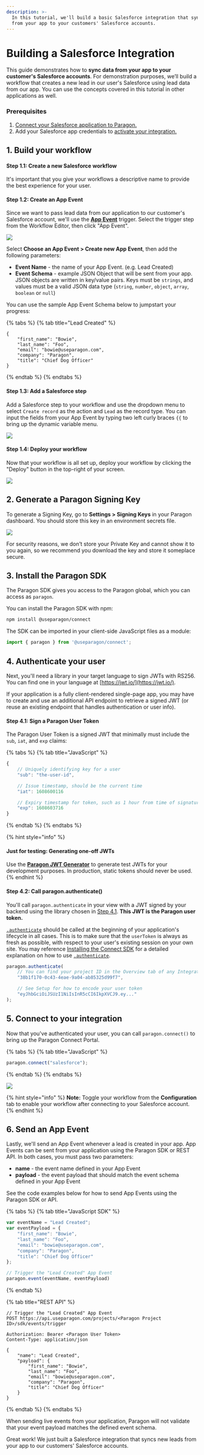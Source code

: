 ```yaml
---
description: >-
  In this tutorial, we'll build a basic Salesforce integration that syncs leads
  from your app to your customers' Salesforce accounts.
---
```


# Building a Salesforce Integration

This guide demonstrates how to **sync data from your app to your customer's Salesforce accounts**. For demonstration purposes, we’ll build a workflow that creates a new lead in our user's Salesforce using lead data from our app. You can use the concepts covered in this tutorial in other applications as well.

### Prerequisites

1. [Connect your Salesforce application to Paragon.](https://docs.useparagon.com/v/connect/resources/integrations/salesforce#add-the-redirect-url-to-your-salesforce-app)
2. Add your Salesforce app credentials to [activate your integration.](https://docs.useparagon.com/v/connect/resources/integrations/salesforce#add-your-salesforce-app-to-paragon)

## 1. Build your workflow

#### Step 1.1: Create a new Salesforce workflow

It's important that you give your workflows a descriptive name to provide the best experience for your user.

#### Step 1.2: Create an App Event&#x20;

Since we want to pass lead data from our application to our customer's Salesforce account, we'll use the [**App Event**](../workflows/triggers/#app-events) trigger. Select the trigger step from the Workflow Editor, then click "App Event".

![](<../.gitbook/assets/Choosing a Trigger in Paragon Connect.png>)

Select **Choose an App Event > Create new App Event**, then add the following parameters:

* **Event Name** - the name of your App Event. (e.g. Lead Created)
* **Event Schema** - example JSON Object that will be sent from your app. JSON objects are written in key/value pairs. Keys must be `strings`, and values must be a valid JSON data type (`string`, `number`, `object`, `array`, `boolean` or `null`)

You can use the sample App Event Schema below to jumpstart your progress:

{% tabs %}
{% tab title="Lead Created" %}
```markup
{
    "first_name": "Bowie",
    "last_name": "Foo",
    "email": "bowie@useparagon.com",
    "company": "Paragon",
    "title": "Chief Dog Officer"
}
```
{% endtab %}
{% endtabs %}

#### Step 1.3: Add a Salesforce step

Add a Salesforce step to your workflow and use the dropdown menu to select `Create record` as the action and `Lead` as the record type. You can input the fields from your App Event by typing two left curly braces `{{` to bring up the dynamic variable menu.

![](<../.gitbook/assets/Creating leads in Salesforce from Paragon COnnect.gif>)



#### Step 1.4: Deploy your workflow

Now that your workflow is all set up, deploy your workflow by clicking the "Deploy" button in the top-right of your screen.

![](<../.gitbook/assets/Deploying a workflow in Paragon (1).png>)

## 2. Generate a Paragon Signing Key

To generate a Signing Key, go to **Settings > Signing Keys** in your Paragon dashboard. You should store this key in an environment secrets file.&#x20;

![](<../.gitbook/assets/Screen Shot 2021-01-28 at 3.00.48 PM.png>)

For security reasons, we don’t store your Private Key and cannot show it to you again, so we recommend you download the key and store it someplace secure.

## 3. Install the Paragon SDK

The Paragon SDK gives you access to the Paragon global, which you can access as `paragon`.

You can install the Paragon SDK with npm:

```bash
npm install @useparagon/connect
```

The SDK can be imported in your client-side JavaScript files as a module:

```typescript
import { paragon } from '@useparagon/connect';
```

## 4. Authenticate your user

Next, you'll need a library in your target language to sign JWTs with RS256. You can find one in your language at [https://jwt.io/](https://jwt.io/).

If your application is a fully client-rendered single-page app, you may have to create and use an additional API endpoint to retrieve a signed JWT (or reuse an existing endpoint that handles authentication or user info).

#### **Step 4.1: Sign a Paragon User Token**

The Paragon User Token is a signed JWT that minimally must include the `sub`, `iat`, and `exp` claims:

{% tabs %}
{% tab title="JavaScript" %}
```javascript
{
	// Uniquely identifying key for a user
	"sub": "the-user-id",

	// Issue timestamp, should be the current time
	"iat": 1608600116

	// Expiry timestamp for token, such as 1 hour from time of signature (iat)
	"exp": 1608603716
}
```
{% endtab %}
{% endtabs %}

{% hint style="info" %}
#### **J**ust for testing: Generating one-off JWTs

Use the [**Paragon JWT Generator**](https://paragon-jwt-generator-embedded.surge.sh/) to generate test JWTs for your development purposes. In production, static tokens should never be used.
{% endhint %}

#### **Step 4.2: Call paragon.authenticate()**

You'll call `paragon.authenticate` in your view with a JWT signed by your backend using the library chosen in [Step 4.1](building-a-salesforce-integration.md#1-sign-a-jwt). **This JWT is the Paragon user token.**&#x20;

[`.authenticate`](../api/api-reference/#authenticate-projectid-string-usertoken-string) should be called at the beginning of your application's lifecycle in all cases. This is to make sure that the `userToken` is always as fresh as possible, with respect to your user's existing session on your own site. You may reference [Installing the Connect SDK](../getting-started/installing-the-connect-sdk.md#setup) for a detailed explanation on how to use [`.authenticate`](../api/api-reference/#authenticate-projectid-string-usertoken-string).&#x20;

```javascript
paragon.authenticate(
	// You can find your project ID in the Overview tab of any Integration
	"38b1f170-0c43-4eae-9a04-ab85325d99f7",

	// See Setup for how to encode your user token
	"eyJhbGciOiJSUzI1NiIsInR5cCI6IkpXVCJ9.ey..."
);
```

## 5. Connect to your integration

Now that you've authenticated your user, you can call `paragon.connect()` to bring up the Paragon Connect Portal.&#x20;

{% tabs %}
{% tab title="JavaScript" %}
```javascript
paragon.connect("salesforce");
```
{% endtab %}
{% endtabs %}

![](https://gblobscdn.gitbook.com/assets%2F-MCJwlyhqtCdBfCLUO0d%2F-MR14Lp-nu7f4a2xbdN3%2F-MR162ccpCy5B2eOsE7A%2FConnect%20Portal%20in%20an%20application.png?alt=media\&token=e90f3e42-fbf2-4ff8-a892-3ed500daa2ca)

{% hint style="info" %}
**Note:** Toggle your workflow from the **Configuration** tab to enable your workflow after connecting to your Salesforce account.
{% endhint %}

## 6. Send an App Event

Lastly, we'll send an App Event whenever a lead is created in your app. App Events can be sent from your application using the Paragon SDK or REST API. In both cases, you must pass two parameters:

* **name** - the event name defined in your App Event
* **payload** - the event payload that should match the event schema defined in your App Event

See the code examples below for how to send App Events using the Paragon SDK or API.

{% tabs %}
{% tab title="JavaScript SDK" %}
```javascript
var eventName = "Lead Created";
var eventPayload = {
    "first_name": "Bowie",
    "last_name": "Foo",
    "email": "bowie@useparagon.com",
    "company": "Paragon",
    "title": "Chief Dog Officer"
};

// Trigger the "Lead Created" App Event
paragon.event(eventName, eventPayload)
```
{% endtab %}

{% tab title="REST API" %}
```http
// Trigger the "Lead Created" App Event
POST https://api.useparagon.com/projects/<Paragon Project ID>/sdk/events/trigger

Authorization: Bearer <Paragon User Token>
Content-Type: application/json

{ 
    "name": "Lead Created", 
    "payload": {
        "first_name": "Bowie",
        "last_name": "Foo",
        "email": "bowie@useparagon.com",
        "company": "Paragon",
        "title": "Chief Dog Officer"
    }
}
```
{% endtab %}
{% endtabs %}

When sending live events from your application, Paragon will not validate that your event payload matches the defined event schema.

Great work! We just built a Salesforce integration that syncs new leads from your app to our customers' Salesforce accounts.
